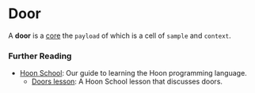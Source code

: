 # Door

A **door** is a [core](glossary/core) the `payload` of which is a cell of `sample` and `context`.

### Further Reading

- [Hoon School](courses/hoon-school/): Our guide to learning the Hoon programming language.
  - [Doors lesson](courses/hoon-school/K-doors): A Hoon School lesson that discusses doors.
